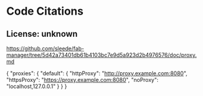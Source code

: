 # Code Citations

## License: unknown
https://github.com/sleede/fab-manager/tree/5d42a73401db61b4103bc7e9d5a923d2b4976576/doc/proxy.md


{
  "proxies": {
    "default": {
      "httpProxy": "http://proxy.example.com:8080",
      "httpsProxy": "https://proxy.example.com:8080",
      "noProxy": "localhost,127.0.0.1"
    }
  }
}
